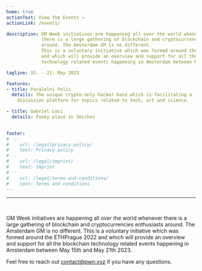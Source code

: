 ```yaml
---
home: true
actionText: View the Events →
actionLink: /events/

description: GM Week initiatives are happening all over the world whenever
             there is a large gathering of blockchain and cryptocurrencies enthusiasts
             around. The Amsterdam GM is no different.
             This is a voluntary initiative which was formed around the ETHPrague 2022
             and which will provide an overview and support for all the blockchain
             technology related events happening in Amsterdam between May 15th and May 21th 2023.

tagline: 15. - 21. May 2023

features:
- title: Paralelni Polis
  details: The unique crypto-only hacker base which is facilitating a 
    discussion platform for topics related to tech, art and science.

- title: Gabriel Loci
  details: Funky place in Smichov

  
footer:
#  -
#    url: /legal/privacy-policy/
#    text: Privacy policy
#  -
#    url: /legal/imprint/
#    text: Imprint
#  -
#    url: /legal/terms-and-conditions/
#    text: Terms and conditions
---
```


<hr /><br />

GM Week initiatives are happening all over the world whenever
there is a large gathering of blockchain and cryptocurrencies enthusiasts
around. The Amsterdam GM is no different.
This is a voluntary initiative which was formed around the ETHPrague 2022
and which will provide an overview and support for all the blockchain
technology related events happening in Amsterdam between May 15th and May 21th 2023.

Feel free to reach out contact@pwn.xyz if you have any questions.
<br />
